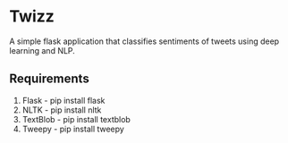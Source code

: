 # Twizz
A simple flask application that classifies sentiments of tweets using deep learning and NLP.

## Requirements
1. Flask - pip install flask
2. NLTK - pip install nltk
3. TextBlob - pip install textblob
4. Tweepy - pip install tweepy

